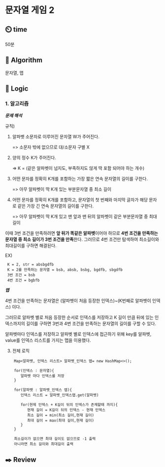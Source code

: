# 문자열 게임 2

## :timer_clock: **time**

50분

## :pushpin: **Algorithm**

문자열, 맵

## :round_pushpin: **Logic**

### 1. 알고리즘
   
  ***문제 해석***
  
  규칙)
  1. 알파벳 소문자로 이루어진 문자열 W가 주어진다.
     
      => 소문자 밖에 없으므로 대/소문자 구별 X
  
  2. 양의 정수 K가 주어진다.
  
     => K = (같은 알파벳이 넘지도, 부족하지도 않게 딱 포함 되어야 하는 개수)
     
  3. 어떤 문자를 정확히 K개를 포함하는 가장 짧은 연속 문자열의 길이를 구한다.
  
     => 아무 알파벳이 딱 K개 있는 부분문자열 중 최소 길이
     
  4. 어떤 문자를 정확히 K개를 포함하고, 문자열의 첫 번째와 마지막 글자가 해당 문자로 같은 가장 긴 연속 문자열의 길이를 구한다.
  
     => 아무 알파벳이 딱 K개 있고 맨 앞과 맨 뒤의 알파벳이 같은 부분문자열 중 최대 길이

  이때 3번 조건을 만족하려면 **앞 뒤가 똑같은 알파벳**이어야 하므로 **4번 조건을 만족하는 문자열 중 최소 길이가 3번 조건을 만족**한다. 
  그러므로 4번 조건만 탐색하여 최소길이와 최대길이를 구하면 해결된다.
  
  EX) 
  ```
   K = 2, str = absbgdfb
   K = 2를 만족하는 문자열 = bsb, absb, bsbg, bgdfb, sbgdfb
   3번 조건 = bsb
   4번 조건 = bgbfb
  ```

***맵***

4번 조건을 만족하는 문자열은 (알파벳이 처음 등장한 인덱스)~(K번째로 알파벳이 인덱스) 이다.

그러므로 알파벳 별로 처음 등장한 순서로 인덱스를 저장하고 K 길이 만큼 뒤에 있는 인덱스까지의 길이를 구하면 3번과 4번 조건을 만족하는 문자열의 길이를 구할 수 있다.

알파벳마다 인덱스를 저장하고 알파벳 별로 인덱스에 접근하기 위해 key를 알파벳, value를 인덱스 리스트를 가지는 맵을 이용했다.

3. 전체 로직
  ```
      Map<알파벳, 인덱스 리스트> 알파벳_인덱스 맵= new HashMap<>();

      for(인덱스 : 문자열){
         알파벳 마다 인덱스를 저장
      }      
      
      for(알파벳 : 알파벳_인덱스 맵){
         인덱스 리스트 = 알파벳_인덱스맵.get(알파벳)

         for(현제 인덱스 + K길이 뒤의 인덱스가 존재할때 까지){
            현재 길이 = K길이 뒤의 인덱스 - 현재 인덱스
            최소 길이 = min(최소 길이,현재 길이)
            최대 길이 = max(최대 길이,현재 길이)
         }
      }

      최소길이가 없으면 최대 길이도 없으므로 -1 출력
      아니라면 최소 길이와 최대길이 출력
  ```

## :black_nib: **Review**
